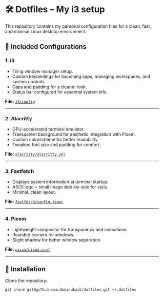 # 🛠️ Dotfiles – My i3 setup

This repository contains my personal configuration files for a clean, fast, and minimal Linux desktop environment.

## 📂 Included Configurations

### 1. **i3**
- Tiling window manager setup.
- Custom keybindings for launching apps, managing workspaces, and system controls.
- Gaps and padding for a cleaner look.
- Status bar configured for essential system info.

**File:** [`i3/config`](i3/config)

---

### 2. **Alacritty**
- GPU-accelerated terminal emulator.
- Transparent background for aesthetic integration with Picom.
- Custom colorscheme for better readability.
- Tweaked font size and padding for comfort.

**File:** [`alacritty/alacritty.yml`](alacritty/alacritty.yml)

---

### 3. **Fastfetch**
- Displays system information at terminal startup.
- ASCII logo + small image side-by-side for style.
- Minimal, clean layout.

**File:** [`fastfetch/config.jsonc`](fastfetch/config.jsonc)

---

### 4. **Picom**
- Lightweight compositor for transparency and animations.
- Rounded corners for windows.
- Slight shadow for better window separation.

**File:** [`picom/picom.conf`](picom/picom.conf)

---

## 🔗 Installation

Clone the repository:
```bash
git clone git@github.com:dominukasb/dotfiles.git ~/.dotfiles

